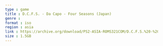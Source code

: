 ```yaml
---
type : game
title : D.C.F.S. - Da Capo - Four Seasons (Japan)
genre : 
format : iso
region : asia
link : https://archive.org/download/PS2-ASIA-ROMS321COM/D.C.F.S.%20-%20Da%20Capo%20-%20Four%20Seasons%20%28Japan%29.7z
size : 1.5GB
---
```

